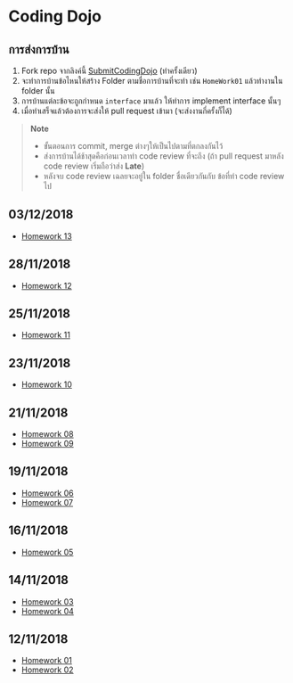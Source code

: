 # Coding Dojo

## การส่งการบ้าน
1. Fork repo จากลิงค์นี้ [SubmitCodingDojo](https://github.com/mastertraining/SubmitCodingDojo) (ทำครั้งเดียว)
1. จะทำการบ้านข้อไหนให้สร้าง Folder ตามชื่อการบ้านที่จะทำ เช่น `HomeWork01` แล้วทำงานใน folder นั้น
1. การบ้านแต่ละข้อจะถูกกำหนด `interface` มาแล้ว ให้ทำการ implement interface นั้นๆ
1. เมื่อทำเสร็จแล้วต้องการจะส่งให้ pull request เข้ามา (จะส่งงานกี่ครั้งก็ได้)

> **Note**  
> * ขั้นตอนการ commit, merge ต่างๆให้เป็นไปตามที่ตกลงกันไว้  
> * ส่งการบ้านได้ช้าสุดคือก่อนเวลาทำ code review ที่จะถึง (ถ้า pull request มาหลัง code review เริ่มถือว่าส่ง **Late**)  
> * หลังจบ code review เฉลยจะอยู่ใน folder ชื่อเดียวกันกับ ข้อที่ทำ code review ไป

## 03/12/2018
* [Homework 13](HomeWork13.md)

## 28/11/2018
* [Homework 12](HomeWork12.md)

## 25/11/2018
* [Homework 11](HomeWork11.md)

## 23/11/2018
* [Homework 10](HomeWork10.md)

## 21/11/2018
* [Homework 08](HomeWork08.md)
* [Homework 09](HomeWork09.md)

## 19/11/2018
* [Homework 06](HomeWork06.md)
* [Homework 07](HomeWork07.md)

## 16/11/2018
* [Homework 05](HomeWork05.md)

## 14/11/2018
* [Homework 03](HomeWork03.md)
* [Homework 04](HomeWork04.md)

## 12/11/2018
* [Homework 01](HomeWork01.md)
* [Homework 02](HomeWork02.md)